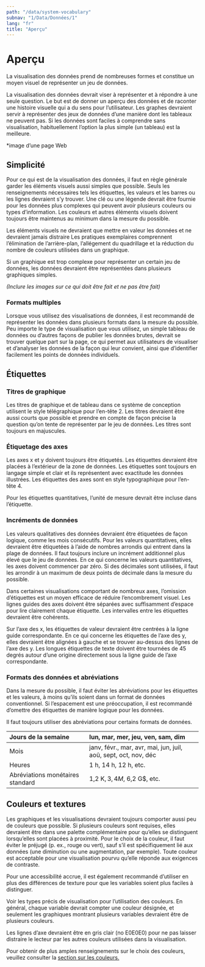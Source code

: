 ```yaml
---
path: "/data/system-vocabulary"
subnav: "1/Data/Données/1"
lang: "fr"
title: "Aperçu"
---
```


# Aperçu

La visualisation des données prend de nombreuses formes et constitue un moyen visuel de représenter un jeu de données.

La visualisation des données devrait viser à représenter et à répondre à une seule question. Le but est de donner un aperçu des données et de raconter une histoire visuelle qui a du sens pour l’utilisateur. Les graphes devraient servir à représenter des jeux de données d’une manière dont les tableaux ne peuvent pas. Si les données sont faciles à comprendre sans visualisation, habituellement l’option la plus simple (un tableau) est la meilleure.

*image d’une page Web

## Simplicité
Pour ce qui est de la visualisation des données, il faut en règle générale garder les éléments visuels aussi simples que possible. Seuls les renseignements nécessaires tels les étiquettes, les valeurs et les barres ou les lignes devraient s’y trouver. Une clé ou une légende devrait être fournie pour les données plus complexes qui peuvent avoir plusieurs couleurs ou types d’information. Les couleurs et autres éléments visuels doivent toujours être maintenus au minimum dans la mesure du possible.

Les éléments visuels ne devraient que mettre en valeur les données et ne devraient jamais distraire Les pratiques exemplaires comprennent l’élimination de l’arrière-plan, l’allégement du quadrillage et la réduction du nombre de couleurs utilisées dans un graphique.

Si un graphique est trop complexe pour représenter un certain jeu de données, les données devraient être représentées dans plusieurs graphiques simples.

*(Inclure les images sur ce qui doit être fait et ne pas être fait)*

### Formats multiples
Lorsque vous utilisez des visualisations de données, il est recommandé de représenter les données dans plusieurs formats dans la mesure du possible. Peu importe le type de visualisation que vous utilisez, un simple tableau de données ou d’autres façons de publier les données brutes, devrait se trouver quelque part sur la page, ce qui permet aux utilisateurs de visualiser et d’analyser les données de la façon qui leur convient, ainsi que d’identifier facilement les points de données individuels.

## Étiquettes

### Titres de graphique

Les titres de graphique et de tableau dans ce système de conception utilisent le style télégraphique pour l’en-tête 2. Les titres devraient être aussi courts que possible et prendre en compte de façon précise la question qu’on tente de représenter par le jeu de données. Les titres sont toujours en majuscules.

### Étiquetage des axes
Les axes x et y doivent toujours être étiquetés. Les étiquettes devraient être placées à l’extérieur de la zone de données. Les étiquettes sont toujours en langage simple et clair et ils représentent avec exactitude les données illustrées. Les étiquettes des axes sont en style typographique pour l’en-tête 4. 

Pour les étiquettes quantitatives, l’unité de mesure devrait être incluse dans l’étiquette.

### Incréments de données

Les valeurs qualitatives des données devraient être étiquetées de façon logique, comme les mois consécutifs. Pour les valeurs quantitatives, elles devraient être étiquetées à l’aide de nombres arrondis qui entrent dans la plage de données. Il faut toujours inclure un incrément additionnel plus élevé que le jeu de données. En ce qui concerne les valeurs quantitatives, les axes doivent commencer par zéro. Si des décimales sont utilisées, il faut les arrondir à un maximum de deux points de décimale dans la mesure du possible.

Dans certaines visualisations comportant de nombreux axes, l’omission d’étiquettes est un moyen efficace de réduire l’encombrement visuel. Les lignes guides des axes doivent être séparées avec suffisamment d’espace pour lire clairement chaque étiquette. Les intervalles entre les étiquettes devraient être cohérents.

Sur l’axe des x, les étiquettes de valeur devraient être centrées à la ligne guide correspondante. En ce qui concerne les étiquettes de l’axe des y, elles devraient être alignées à gauche et se trouver au-dessus des lignes de l’axe des y. Les longues étiquettes de texte doivent être tournées de 45 degrés autour d’une origine directement sous la ligne guide de l’axe correspondante.

### Formats des données et abréviations

Dans la mesure du possible, il faut éviter les abréviations pour les étiquettes et les valeurs, à moins qu’ils soient dans un format de données conventionnel. Si l’espacement est une préoccupation, il est recommandé d’omettre des étiquettes de manière logique pour les données.

Il faut toujours utiliser des abréviations pour certains formats de données.

|Jours de la semaine | lun, mar, mer, jeu, ven, sam, dim |
| :--- | :--- |
| Mois | janv, févr., mar, avr, mai, jun, juil, aoû, sept, oct, nov, déc |
| Heures | 1 h, 14 h, 12 h, etc. |
| Abréviations monétaires standard	| 1,2 K$, 3,4 M$, 6,2 G$, etc. |

## Couleurs et textures
Les graphiques et les visualisations devraient toujours comporter aussi peu de couleurs que possible. Si plusieurs couleurs sont requises, elles devraient être dans une palette complémentaire pour qu’elles se distinguent lorsqu’elles sont placées à proximité. Pour le choix de la couleur, il faut éviter le préjugé (p. ex., rouge ou vert), sauf s’il est spécifiquement lié aux données (une diminution ou une augmentation, par exemple). Toute couleur est acceptable pour une visualisation pourvu qu’elle réponde aux exigences de contraste.

Pour une accessibilité accrue, il est également recommandé d’utiliser en plus des différences de texture pour que les variables soient plus faciles à distinguer.

Voir les types précis de visualisation pour l’utilisation des couleurs. En général, chaque variable devrait compter une couleur désignée, et seulement les graphiques montrant plusieurs variables devraient être de plusieurs couleurs.

Les lignes d’axe devraient être en gris clair (no E0E0E0) pour ne pas laisser distraire le lecteur par les autres couleurs utilisées dans la visualisation.

Pour obtenir de plus amples renseignements sur le choix des couleurs, veuillez consulter la [section sur les couleurs.](couleur.md)
